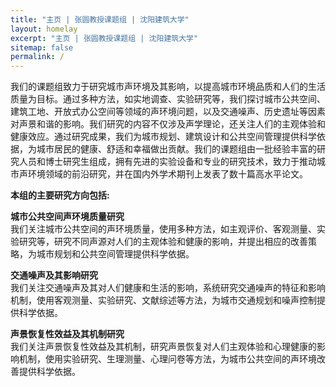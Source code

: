 ```yaml
---
title: "主页 | 张圆教授课题组 | 沈阳建筑大学"
layout: homelay
excerpt: "主页 | 张圆教授课题组 | 沈阳建筑大学"
sitemap: false
permalink: /
---
```


我们的课题组致力于研究城市声环境及其影响，以提高城市环境品质和人们的生活质量为目标。通过多种方法，如实地调查、实验研究等，我们探讨城市公共空间、建筑工地、开放式办公空间等领域的声环境问题，以及交通噪声、历史遗址等因素对声景和谐的影响。我们研究的内容不仅涉及声学理论，还关注人们的主观体验和健康效应。通过研究成果，我们为城市规划、建筑设计和公共空间管理提供科学依据，为城市居民的健康、舒适和幸福做出贡献。我们的课题组由一批经验丰富的研究人员和博士研究生组成，拥有先进的实验设备和专业的研究技术，致力于推动城市声环境领域的前沿研究，并在国内外学术期刊上发表了数十篇高水平论文。


**本组的主要研究方向包括:**

**城市公共空间声环境质量研究**  
我们关注城市公共空间的声环境质量，使用多种方法，如主观评价、客观测量、实验研究等，研究不同声源对人们的主观体验和健康的影响，并提出相应的改善策略，为城市规划和公共空间管理提供科学依据。

**交通噪声及其影响研究**  
我们关注交通噪声及其对人们健康和生活的影响，系统研究交通噪声的特征和影响机制，使用客观测量、实验研究、文献综述等方法，为城市交通规划和噪声控制提供科学依据。

**声景恢复性效益及其机制研究**  
我们关注声景恢复性效益及其机制，研究声景恢复对人们主观体验和心理健康的影响机制，使用实验研究、生理测量、心理问卷等方法，为城市公共空间的声环境改善提供科学依据。

<br>
